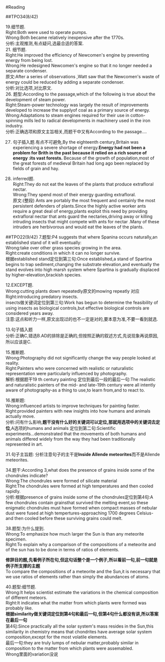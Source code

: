 #Reading  
  
##TPO34(8/42)  

19.细节题.  
Right:Both were used to operate pumps.  
Wrong:Both became relatively inexpensive after the 1770s.  
分析:主观推测,有点疑问,选最合适的答案.  
21. 细节题.  
Right:He improved the efficiency of Newcomen's engine by preventing energy from being lost.  
Wrong:He redesigned Newcomen's engine so that it no longer needed a separate condenser.  
原文:After a series of observations ,Watt saw that the Newcomen's waste of energy could be reduced by adding a separate condenser.  
分析:对比选项,对比原文.  
26. 题型:According to the passage,which of the following is true about the development of steam power.  
Right:Steam-power technology was largely the result of improvements developed to increase the supplyof coal as a primary source of energy.  
Wrong:Adaptations to steam engines required for their use in cotton-spinning mills led to radical developments in machinery used in the iron industry.  
分析:正确选项和原文主旨相关,而题干中又有According to the passage....  

27. 句子插入题.有点不可避免,By the eighteenth century,Britain was experiencing a severe shortage of energy.**Energy had not been a problem for Brith in the past because it relied on a rich source of energy :its vast forests.** Because of the growth of population,most of the great forests of medieval Britain had long ago been replaced by fields of grain and hay.  

28.  inferred题.  
Right:They do not eat the leaves of the plants that produce extrafloral nectar.  
Wrong:They spend most of their energy guarding extrafloral.  
原文:(整段) Ants are portably the most frequent and centainly the most persistent defenders of plants.Since the highly active worker ants require a great deal of energy,plants exploit this need by providing extrafloral nectar that ants guard the nectaries,driving away or killing intruding insects that might compete with ants for nectar .Many of these intruders are herbivorous and would eat the leaves of the plants.   

##TPO22(9/42)
7.题型:P4 suggests that where Spanina occurs naturally,an established stand of it will eventually:  
Wrong:take over other grass species growing in the area.  
Right:create conditions in which it can no longer survive.  
根据established stand定位到第三句:Once established,a stand of Spartina begins to trap sediment,changing the substrate elevation,and eventually the stand evolves into high marsh system where Spartina is gradually displaced by higher-elevation,brackish species.  

12.EXCEPT题.  
Wrong:cutting plants down repeatedly原文的mowing repeatly 对应  
Right:introducing predatory insects.  
insects做关键词定位到第三句:Work has begun to determine the feasibility of using insects as biological controls,but effective biological controls are considered years away.  
注意:这点和听力一样,原文出现过的也不一定是对的,要本意为准,不要一看到就选.  

13.句子插入题  
分析:正确C,错选B.AD的排除是正确的,但按照正确的叙述方式,先说现象再说原因,所以应该是C.  

15.推断题.  
Wrong:Photography did not significantly change the way people looked at reality.  
Right:Painters who were concerned with realistic or naturalistic representation were particularly influenced by photography.  
解析:根据题干19 th century painting 定位到最后一段的最后一句:The realistic and naturalistic painters of the mid- and late-19th century were all intently aware of photography-as a thing to use,to learn from,and to react to.  

16.推断题:  
Wrong:influenced artists to improve techniques for painting faster.  
Right:provided painters with new insights into how humans and animals actually move.  
分析:问有什么影响,**题干没有什么好的关键词可以定位,那就用选项中的关键词去定位**,A选项的humans and animals 定位到第二句:Scientific experiments...demonstrated that the movements of both humans and animals differed widely from the way they had been traditionally represented in art.  

31.句子主旨题:
分析注意句子的主干是**Inside Allende meteorites**而不是Allende meteorites.  

34.题干:According 3,what does the presence of grains inside some of the chondrules indicate?  
Wrong:The chondrules were formed of silicate material  
Right:The chondrules were formed at high temperatures and then cooled rapidly.  
分析:根据presence of grains inside some of the chondrules定位到第4句:A few chondrules contain grainsthat survived the melting event,so these enigmatic chondrules must have formed when compact masses of nebular dust were fused at high tempertures-approaching 1700 degrees Celsius-and then cooled before these surviving grains could melt.  

38.题型:为什么提到.   
Wrong:To emphasize how much larger the Sun is than any meteorite specimen.  
Right:To explain why a comparison of the compositions of a meteorite and of the sun has to be done in terms of ratios of elements.  

**修辞目的题,先看例子所在句,但这句话整个是一个例子,所以看前一句,前一句就是例子所支撑的主题**  
To compare the compositions of a meteorite and the Sun,it is necessary that we use ratios of elements rather than simply the abundances of atoms.  

40.题型:细节题.  
Wrong:It helps scientist estimate the variations in the chemical composition of different meteors.  
Right:It indicates what the matter from which plants were formed was probably like.  
**根据similarity做关键词定位到第4句和最后一句,但第4句什么都没有讲,所以答案在最后一句**  
第4句:Since practically all the solar system's mass resides in the Sun,this similarity in chemistry means that chondrites have average solar system composition,except for the most volatile elements.       
最后一句:they are truly lumps of nebular matter,probably similar in composition to the matter from which plants were assemabled.  
Wrong里面的variation没说   


